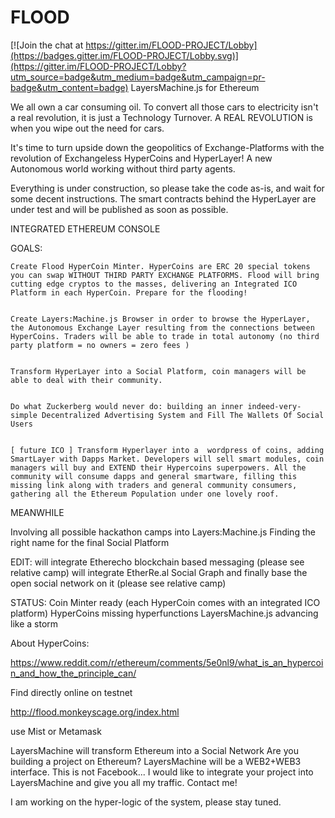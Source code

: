# FLOOD

[![Join the chat at https://gitter.im/FLOOD-PROJECT/Lobby](https://badges.gitter.im/FLOOD-PROJECT/Lobby.svg)](https://gitter.im/FLOOD-PROJECT/Lobby?utm_source=badge&utm_medium=badge&utm_campaign=pr-badge&utm_content=badge)
LayersMachine.js for Ethereum

We all own a car consuming oil.
To convert all those cars to electricity isn't a real revolution, it is just a Technology Turnover.
A REAL REVOLUTION is when you wipe out the need for cars.

It's time to turn upside down the geopolitics of Exchange-Platforms with the revolution of  Exchangeless HyperCoins and HyperLayer! A new Autonomous world working without third party agents.

Everything is under construction, so please take the code as-is, and wait for some decent instructions.
The smart contracts behind the HyperLayer are under test and will be published as soon as possible.

INTEGRATED ETHEREUM CONSOLE

GOALS:

    Create Flood HyperCoin Minter. HyperCoins are ERC 20 special tokens you can swap WITHOUT THIRD PARTY EXCHANGE PLATFORMS. Flood will bring cutting edge cryptos to the masses, delivering an Integrated ICO Platform in each HyperCoin. Prepare for the flooding!


    Create Layers:Machine.js Browser in order to browse the HyperLayer, the Autonomous Exchange Layer resulting from the connections between HyperCoins. Traders will be able to trade in total autonomy (no third party platform = no owners = zero fees )


    Transform HyperLayer into a Social Platform, coin managers will be able to deal with their community.


    Do what Zuckerberg would never do: building an inner indeed-very-simple Decentralized Advertising System and Fill The Wallets Of Social Users


    [ future ICO ] Transform Hyperlayer into a  wordpress of coins, adding SmartLayer with Dapps Market. Developers will sell smart modules, coin managers will buy and EXTEND their Hypercoins superpowers. All the community will consume dapps and general smartware, filling this missing link along with traders and general community consumers, gathering all the Ethereum Population under one lovely roof.



MEANWHILE

Involving all possible hackathon camps into Layers:Machine.js
Finding the right name for the final Social Platform

EDIT:
will integrate Etherecho blockchain based messaging (please see relative camp)
will integrate EtherRe.al Social Graph and finally base the open social network on it (please see relative camp)

STATUS:
Coin Minter ready (each HyperCoin comes with an integrated ICO platform)
HyperCoins missing hyperfunctions
LayersMachine.js advancing like a storm

About HyperCoins:

https://www.reddit.com/r/ethereum/comments/5e0nl9/what_is_an_hypercoin_and_how_the_principle_can/

Find directly online on testnet

http://flood.monkeyscage.org/index.html

use Mist or Metamask

LayersMachine will transform Ethereum into a Social Network
Are you building a project on Ethereum?
LayersMachine will be a WEB2+WEB3 interface.
This is not Facebook... I would like to integrate your project into LayersMachine and give you all my traffic.
Contact me!


I am working on the hyper-logic of the system, please stay tuned.
